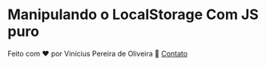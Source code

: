 # Manipulando o LocalStorage Com JS puro

Feito com ♥ por Vinícius Pereira de Oliveira :wave: [Contato](https://www.linkedin.com/in/vinicius-dev/)
